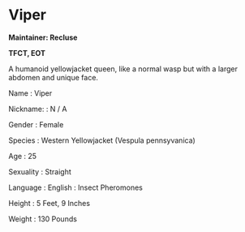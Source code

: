 # Viper

<tldr>

**Maintainer: Recluse**

**TFCT, EOT**

A humanoid yellowjacket queen, like a normal wasp but with a larger abdomen and unique face.
</tldr>

<tabs>
<tab id="information" title="General Information">

Name
: Viper

Nickname:
: N / A

Gender
: Female

Species
: Western Yellowjacket (Vespula pennsyvanica)

Age
: 25

Sexuality
: Straight

Language
: English
: Insect Pheromones

Height
: 5 Feet, 9 Inches

Weight
: 130 Pounds

</tab>
</tabs>
